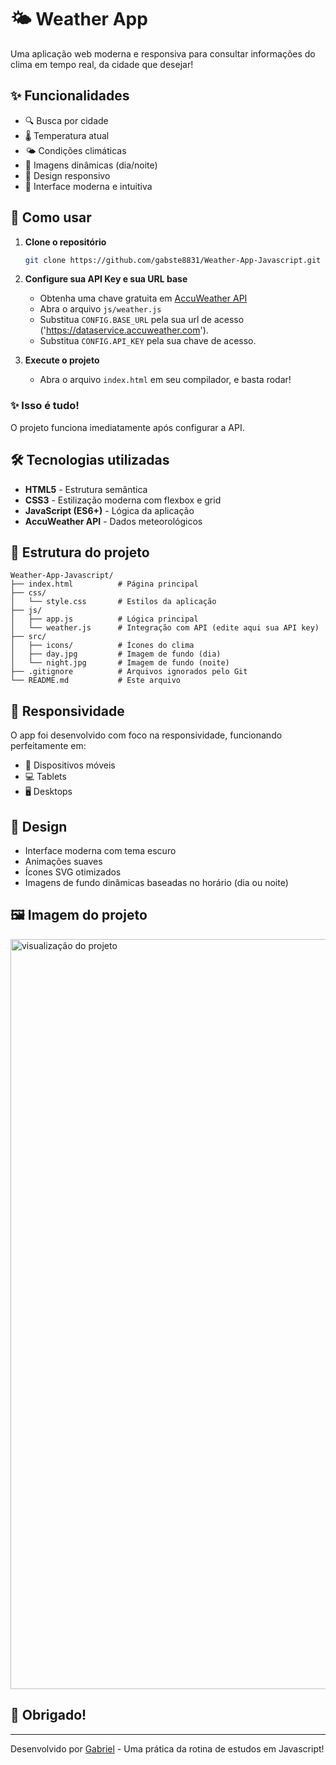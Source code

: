 # 🌤️ Weather App

Uma aplicação web moderna e responsiva para consultar informações do clima em tempo real, da cidade que desejar!

## ✨ Funcionalidades

- 🔍 Busca por cidade
- 🌡️ Temperatura atual
- 🌤️ Condições climáticas
- 🌅 Imagens dinâmicas (dia/noite)
- 📱 Design responsivo
- 🎨 Interface moderna e intuitiva

## 🚀 Como usar

1. **Clone o repositório**
   ```bash
   git clone https://github.com/gabste8831/Weather-App-Javascript.git
   ```

2. **Configure sua API Key e sua URL base**
   - Obtenha uma chave gratuita em [AccuWeather API](https://developer.accuweather.com/)
   - Abra o arquivo `js/weather.js`
   - Substitua `CONFIG.BASE_URL` pela sua url de acesso ('https://dataservice.accuweather.com').
   - Substitua `CONFIG.API_KEY` pela sua chave de acesso.

3. **Execute o projeto**
   - Abra o arquivo `index.html` em seu compilador, e basta rodar!

### **✨ Isso é tudo!** 
O projeto funciona imediatamente após configurar a API.

## 🛠️ Tecnologias utilizadas

- **HTML5** - Estrutura semântica
- **CSS3** - Estilização moderna com flexbox e grid
- **JavaScript (ES6+)** - Lógica da aplicação
- **AccuWeather API** - Dados meteorológicos

## 📁 Estrutura do projeto

```
Weather-App-Javascript/
├── index.html          # Página principal
├── css/
│   └── style.css       # Estilos da aplicação
├── js/
│   ├── app.js          # Lógica principal
│   └── weather.js      # Integração com API (edite aqui sua API key)
├── src/
│   ├── icons/          # Ícones do clima
│   ├── day.jpg         # Imagem de fundo (dia)
│   └── night.jpg       # Imagem de fundo (noite)
├── .gitignore          # Arquivos ignorados pelo Git
└── README.md           # Este arquivo
```

## 📱 Responsividade

O app foi desenvolvido com foco na responsividade, funcionando perfeitamente em:
- 📱 Dispositivos móveis
- 💻 Tablets
- 🖥️ Desktops

## 🎨 Design

- Interface moderna com tema escuro
- Animações suaves
- Ícones SVG otimizados
- Imagens de fundo dinâmicas baseadas no horário (dia ou noite)

## 🖼️ Imagem do projeto

<img width="2000" height="1200" alt="visualização do projeto" src="https://github.com/user-attachments/assets/5e673f7c-cdca-4a30-9874-4645762846b4" />


## 🤝 Obrigado!

---

Desenvolvido por [Gabriel](https://github.com/gabste8831) - Uma prática da rotina de estudos em Javascript!
